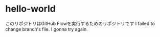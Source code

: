 # hello-world
このリポジトリはGitHub Flowを実行するためのリポジトリです
I failed to change branch's file. I gonna try again.
